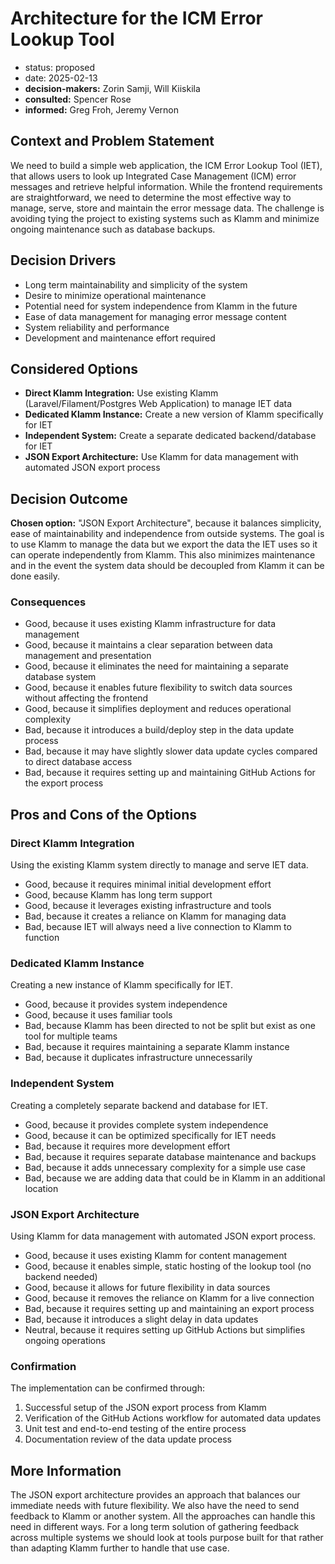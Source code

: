 # Architecture for the ICM Error Lookup Tool

- status: proposed
- date: 2025-02-13
- **decision-makers:** Zorin Samji, Will Kiiskila
- **consulted:** Spencer Rose
- **informed:** Greg Froh, Jeremy Vernon

## Context and Problem Statement

We need to build a simple web application, the ICM Error Lookup Tool (IET), that allows users to look up Integrated Case Management (ICM) error messages and retrieve helpful information. While the frontend requirements are straightforward, we need to determine the most effective way to manage, serve, store and maintain the error message data. The challenge is avoiding tying the project to existing systems such as Klamm and minimize ongoing maintenance such as database backups.

## Decision Drivers

- Long term maintainability and simplicity of the system
- Desire to minimize operational maintenance
- Potential need for system independence from Klamm in the future
- Ease of data management for managing error message content
- System reliability and performance
- Development and maintenance effort required

## Considered Options

- **Direct Klamm Integration:** Use existing Klamm (Laravel/Filament/Postgres Web Application) to manage IET data
- **Dedicated Klamm Instance:** Create a new version of Klamm specifically for IET
- **Independent System:** Create a separate dedicated backend/database for IET
- **JSON Export Architecture:** Use Klamm for data management with automated JSON export process

## Decision Outcome

**Chosen option:** "JSON Export Architecture", because it balances simplicity, ease of maintainability and independence from outside systems. The goal is to use Klamm to manage the data but we export the data the IET uses so it can operate independently from Klamm. This also minimizes maintenance and in the event the system data should be decoupled from Klamm it can be done easily.

### Consequences

- Good, because it uses existing Klamm infrastructure for data management
- Good, because it maintains a clear separation between data management and presentation
- Good, because it eliminates the need for maintaining a separate database system
- Good, because it enables future flexibility to switch data sources without affecting the frontend
- Good, because it simplifies deployment and reduces operational complexity
- Bad, because it introduces a build/deploy step in the data update process
- Bad, because it may have slightly slower data update cycles compared to direct database access
- Bad, because it requires setting up and maintaining GitHub Actions for the export process

## Pros and Cons of the Options

### Direct Klamm Integration

Using the existing Klamm system directly to manage and serve IET data.

- Good, because it requires minimal initial development effort
- Good, because Klamm has long term support
- Good, because it leverages existing infrastructure and tools
- Bad, because it creates a reliance on Klamm for managing data
- Bad, because IET will always need a live connection to Klamm to function

### Dedicated Klamm Instance

Creating a new instance of Klamm specifically for IET.

- Good, because it provides system independence
- Good, because it uses familiar tools
- Bad, because Klamm has been directed to not be split but exist as one tool for multiple teams
- Bad, because it requires maintaining a separate Klamm instance
- Bad, because it duplicates infrastructure unnecessarily

### Independent System

Creating a completely separate backend and database for IET.

- Good, because it provides complete system independence
- Good, because it can be optimized specifically for IET needs
- Bad, because it requires more development effort
- Bad, because it requires separate database maintenance and backups
- Bad, because it adds unnecessary complexity for a simple use case
- Bad, because we are adding data that could be in Klamm in an additional location

### JSON Export Architecture

Using Klamm for data management with automated JSON export process.

- Good, because it uses existing Klamm for content management
- Good, because it enables simple, static hosting of the lookup tool (no backend needed)
- Good, because it allows for future flexibility in data sources
- Good, because it removes the reliance on Klamm for a live connection
- Bad, because it requires setting up and maintaining an export process
- Bad, because it introduces a slight delay in data updates
- Neutral, because it requires setting up GitHub Actions but simplifies ongoing operations

### Confirmation

The implementation can be confirmed through:

1. Successful setup of the JSON export process from Klamm
2. Verification of the GitHub Actions workflow for automated data updates
3. Unit test and end-to-end testing of the entire process
4. Documentation review of the data update process

## More Information

The JSON export architecture provides an approach that balances our immediate needs with future flexibility. We also have the need to send feedback to Klamm or another system. All the approaches can handle this need in different ways. For a long term solution of gathering feedback across multiple systems we should look at tools purpose built for that rather than adapting Klamm further to handle that use case.
